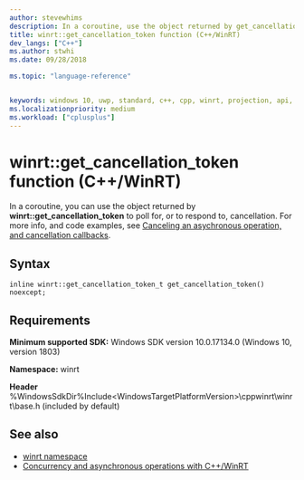 ```yaml
---
author: stevewhims
description: In a coroutine, use the object returned by get_cancellation_token to poll for, or to respond to, cancellation.
title: winrt::get_cancellation_token function (C++/WinRT)
dev_langs: ["C++"]
ms.author: stwhi
ms.date: 09/28/2018

ms.topic: "language-reference"


keywords: windows 10, uwp, standard, c++, cpp, winrt, projection, api, reference
ms.localizationpriority: medium
ms.workload: ["cplusplus"]
---
```


# winrt::get_cancellation_token function (C++/WinRT)

In a coroutine, you can use the object returned by **winrt::get_cancellation_token** to poll for, or to respond to, cancellation. For more info, and code examples, see [Canceling an asychronous operation, and cancellation callbacks](/windows/uwp/cpp-and-winrt-apis/concurrency#canceling-an-asychronous-operation-and-cancellation-callbacks).

## Syntax
```cppwinrt
inline winrt::get_cancellation_token_t get_cancellation_token() noexcept;
```

## Requirements
**Minimum supported SDK:** Windows SDK version 10.0.17134.0 (Windows 10, version 1803)

**Namespace:** winrt

**Header** %WindowsSdkDir%Include\<WindowsTargetPlatformVersion>\cppwinrt\winrt\base.h (included by default)

## See also
* [winrt namespace](winrt.md)
* [Concurrency and asynchronous operations with C++/WinRT](/windows/uwp/cpp-and-winrt-apis/concurrency)
